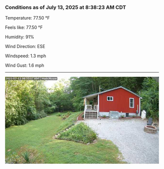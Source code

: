 ### Conditions as of July 13, 2025 at 8:38:23 AM CDT 

Temperature: 77.50 &deg;F

Feels like: 77.50 &deg;F

Humidity: 91%

Wind Direction: ESE

Windspeed: 1.3 mph

Wind Gust: 1.6 mph

---

<img src="./images/latest.jpeg"/>

